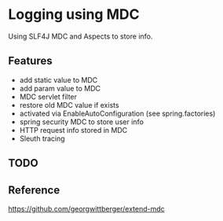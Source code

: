 # Logging using MDC

Using SLF4J MDC and Aspects to store info.

## Features

* add static value to MDC
* add param value to MDC
* MDC servlet filter
* restore old MDC value if exists
* activated via EnableAutoConfiguration (see spring.factories)
* spring security MDC to store user info
* HTTP request info stored in MDC
* Sleuth tracing

## TODO


## Reference

https://github.com/georgwittberger/extend-mdc


